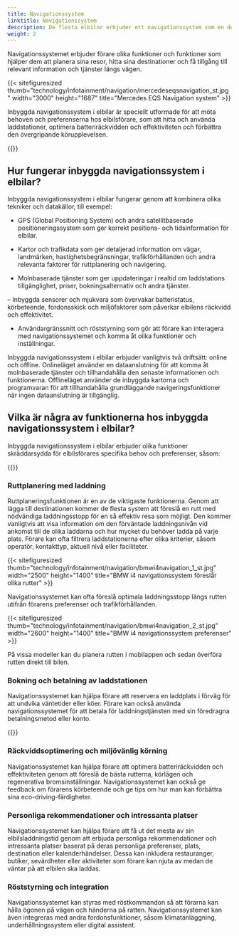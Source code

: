 ```yaml
---
title: Navigationssystem
linktitle: Navigationssystem
description: De flesta elbilar erbjuder ett navigationssystem som en del av infotainmentsystemet.
weight: 2
---
```

<!-- markdownlint-disable MD033 -->
Navigationssystemet erbjuder förare olika funktioner och funktioner som hjälper dem att planera sina resor, hitta sina destinationer och få tillgång till relevant information och tjänster längs vägen.

{{< sitefiguresized thumb="technology/infotainment/navigation/mercedeseqsnavigation_st.jpg" width="3000" height="1687" title="Mercedes EQS Navigation system" >}}

Inbyggda navigationssystem i elbilar är speciellt utformade för att möta behoven och preferenserna hos elbilsförare, som att hitta och använda laddstationer, optimera batteriräckvidden och effektiviteten och förbättra den övergripande körupplevelsen.

{{<evkxdisplayaddarticle />}}

## Hur fungerar inbyggda navigationssystem i elbilar?

Inbyggda navigationssystem i elbilar fungerar genom att kombinera olika tekniker och datakällor, till exempel:

- GPS (Global Positioning System) och andra satellitbaserade positioneringssystem som ger korrekt positions- och tidsinformation för elbilar.

- Kartor och trafikdata som ger detaljerad information om vägar, landmärken, hastighetsbegränsningar, trafikförhållanden och andra relevanta faktorer för ruttplanering och navigering.

- Molnbaserade tjänster som ger uppdateringar i realtid om laddstations tillgänglighet, priser, bokningsalternativ och andra tjänster.

– Inbyggda sensorer och mjukvara som övervakar batteristatus, körbeteende, fordonsskick och miljöfaktorer som påverkar elbilens räckvidd och effektivitet.

- Användargränssnitt och röststyrning som gör att förare kan interagera med navigationssystemet och komma åt olika funktioner och inställningar.

Inbyggda navigationssystem i elbilar erbjuder vanligtvis två driftsätt: online och offline. Onlineläget använder en dataanslutning för att komma åt molnbaserade tjänster och tillhandahålla den senaste informationen och funktionerna. Offlineläget använder de inbyggda kartorna och programvaran för att tillhandahålla grundläggande navigeringsfunktioner när ingen dataanslutning är tillgänglig.

## Vilka är några av funktionerna hos inbyggda navigationssystem i elbilar?

Inbyggda navigationssystem i elbilar erbjuder olika funktioner skräddarsydda för elbilsförares specifika behov och preferenser, såsom:

{{<evkxdisplayaddarticle />}}

### Ruttplanering med laddning

Ruttplaneringsfunktionen är en av de viktigaste funktionerna. Genom att lägga till destinationen kommer de flesta system att föreslå en rutt med nödvändiga laddningsstopp för en så effektiv resa som möjligt.
Den kommer vanligtvis att visa information om den förväntade laddningsnivån vid ankomst till de olika laddarna och hur mycket du behöver ladda på varje plats. Förare kan ofta filtrera laddstationerna efter olika kriterier, såsom operatör, kontakttyp, aktuell nivå eller faciliteter.

{{< sitefiguresized thumb="technology/infotainment/navigation/bmwi4navigation_1_st.jpg" width="2500" height="1400" title="BMW i4 navigationssystem föreslår olika rutter" >}}

Navigationssystemet kan ofta föreslå optimala laddningsstopp längs rutten utifrån förarens preferenser och trafikförhållanden.

{{< sitefiguresized thumb="technology/infotainment/navigation/bmwi4navigation_2_st.jpg" width="2600" height="1400" title="BMW i4 navigationssystem preferenser" >}}

På vissa modeller kan du planera rutten i mobilappen och sedan överföra rutten direkt till bilen.

### Bokning och betalning av laddstationen

Navigationssystemet kan hjälpa förare att reservera en laddplats i förväg för att undvika väntetider eller köer. Förare kan också använda navigationssystemet för att betala för laddningstjänsten med sin föredragna betalningsmetod eller konto.

{{<evkxdisplayaddarticle />}}

### Räckviddsoptimering och miljövänlig körning

Navigationssystemet kan hjälpa förare att optimera batteriräckvidden och effektiviteten genom att föreslå de bästa rutterna, körlägen och regenerativa bromsinställningar. Navigationssystemet kan också ge feedback om förarens körbeteende och ge tips om hur man kan förbättra sina eco-driving-färdigheter.

### Personliga rekommendationer och intressanta platser

Navigationssystemet kan hjälpa förare att få ut det mesta av sin elbilsladdningstid genom att erbjuda personliga rekommendationer och intressanta platser baserat på deras personliga preferenser, plats, destination eller kalenderhändelser. Dessa kan inkludera restauranger, butiker, sevärdheter eller aktiviteter som förare kan njuta av medan de väntar på att elbilen ska laddas.

### Röststyrning och integration

Navigationssystemet kan styras med röstkommandon så att förarna kan hålla ögonen på vägen och händerna på ratten. Navigationssystemet kan även integreras med andra fordonsfunktioner, såsom klimatanläggning, underhållningssystem eller digital assistent.